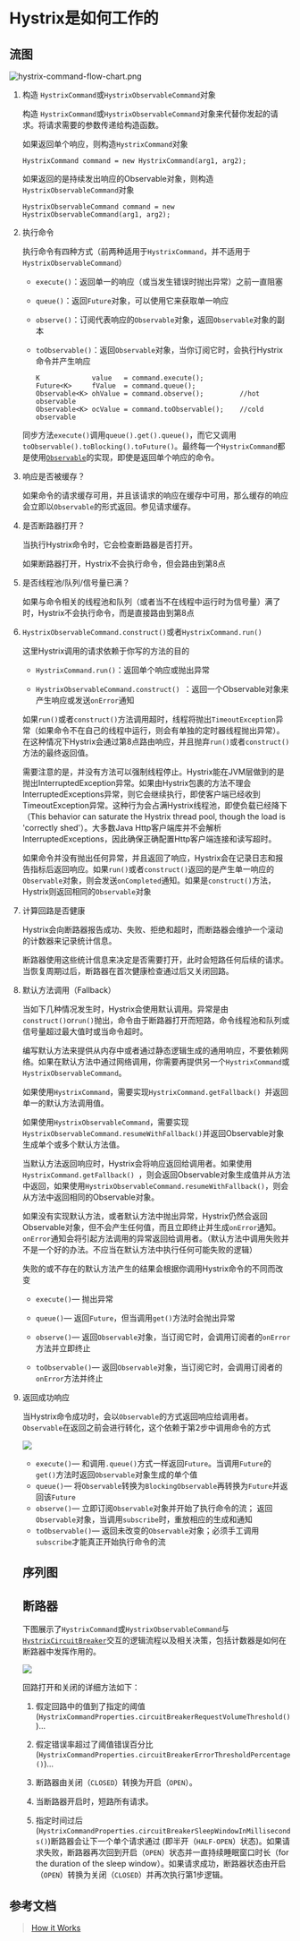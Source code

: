 # Hystrix是如何工作的

## 流图

![hystrix-command-flow-chart.png](../../screenshot/spring-cloud/hystrix-command-flow-chart.png)

1. 构造 `HystrixCommand`或`HystrixObservableCommand`对象
   
   构造 `HystrixCommand`或`HystrixObservableCommand`对象来代替你发起的请求。将请求需要的参数传递给构造函数。
   
   如果返回单个响应，则构造`HystrixCommand`对象
   
   ```
   HystrixCommand command = new HystrixCommand(arg1, arg2);
   ```
   
   如果返回的是持续发出响应的Observable对象，则构造`HystrixObservableCommand`对象
   
   ```
   HystrixObservableCommand command = new HystrixObservableCommand(arg1, arg2);
   ```

2. 执行命令
   
   执行命令有四种方式（前两种适用于`HystrixCommand`，并不适用于`HystrixObservableCommand`）
   
   - `execute()`：返回单一的响应（或当发生错误时抛出异常）之前一直阻塞
   
   - `queue()`：返回`Future`对象，可以使用它来获取单一响应
   
   - `observe()`：订阅代表响应的`Observable`对象，返回`Observable`对象的副本
   
   - `toObservable()`：返回`Observable`对象，当你订阅它时，会执行Hystrix命令并产生响应
     
     ```
     K             value   = command.execute();
     Future<K>     fValue  = command.queue();
     Observable<K> ohValue = command.observe();         //hot observable
     Observable<K> ocValue = command.toObservable();    //cold observable
     ```
   
   同步方法`execute()`调用`queue().get().queue()`，而它又调用`toObservable().toBlocking().toFuture()`。最终每一个`HystrixCommand`都是使用[`Observable`](http://reactivex.io/documentation/observable.html)的实现，即使是返回单个响应的命令。

3. 响应是否被缓存？
   
   如果命令的请求缓存可用，并且该请求的响应在缓存中可用，那么缓存的响应会立即以`Observable`的形式返回。参见请求缓存。

4. 是否断路器打开？
   
   当执行Hystrix命令时，它会检查断路器是否打开。
   
   如果断路器打开，Hystrix不会执行命令，但会路由到第8点

5. 是否线程池/队列/信号量已满？
   
   如果与命令相关的线程池和队列（或者当不在线程中运行时为信号量）满了时，Hystrix不会执行命令，而是直接路由到第8点

6. `HystrixObservableCommand.construct()`或者`HystrixCommand.run()`
   
   这里Hystrix调用的请求依赖于你写的方法的目的
   
   - `HystrixCommand.run()`：返回单个响应或抛出异常
   
   - `HystrixObservableCommand.construct() `：返回一个Observable对象来产生响应或发送`onError`通知
   
   如果`run()`或者`construct()`方法调用超时，线程将抛出`TimeoutException`异常（如果命令不在自己的线程中运行，则会有单独的定时器线程抛出异常）。在这种情况下Hystrix会通过第8点路由响应，并且抛弃`run()`或者`construct()`方法的最终返回值。
   
   需要注意的是，并没有方法可以强制线程停止。Hystrix能在JVM层做到的是抛出InterruptedException异常。如果由Hystrix包裹的方法不理会InterruptedExceptions异常，则它会继续执行，即使客户端已经收到TimeoutException异常。这种行为会占满Hystrix线程池，即使负载已经降下（This behavior can saturate the Hystrix thread pool, though the load is 'correctly shed'）。大多数Java Http客户端库并不会解析InterruptedExceptions，因此确保正确配置Http客户端连接和读写超时。
   
   如果命令并没有抛出任何异常，并且返回了响应，Hystrix会在记录日志和报告指标后返回响应。如果`run()`或者`construct()`返回的是产生单一响应的`Observable`对象，则会发送`onCompleted`通知。如果是`construct()`方法，Hystrix则返回相同的`Observable`对象

7. 计算回路是否健康
   
   Hystrix会向断路器报告成功、失败、拒绝和超时，而断路器会维护一个滚动的计数器来记录统计信息。
   
   断路器使用这些统计信息来决定是否需要打开，此时会短路任何后续的请求。当恢复周期过后，断路器在首次健康检查通过后又关闭回路。

8. 默认方法调用（Fallback）
   
   当如下几种情况发生时，Hystrix会使用默认调用。异常是由`construct()`or`run()`抛出，命令由于断路器打开而短路，命令线程池和队列或信号量超过最大值时或当命令超时。
   
   编写默认方法来提供从内存中或者通过静态逻辑生成的通用响应，不要依赖网络。如果在默认方法中通过网络调用，你需要再提供另一个`HystrixCommand`或`HystrixObservableCommand`。
   
   如果使用`HystrixCommand`，需要实现`HystrixCommand.getFallback() `并返回单一的默认方法调用值。
   
   如果使用`HystrixObservableCommand`，需要实现`HystrixObservableCommand.resumeWithFallback()`并返回Observable对象生成单个或多个默认方法值。
   
   当默认方法返回响应时，Hystrix会将响应返回给调用者。如果使用`HystrixCommand.getFallback() `，则会返回Observable对象生成值并从方法中返回，如果使用`HystrixObservableCommand.resumeWithFallback()`，则会从方法中返回相同的Observable对象。
   
   如果没有实现默认方法，或者默认方法中抛出异常，Hystrix仍然会返回Observable对象，但不会产生任何值，而且立即终止并生成`onError`通知。`onError`通知会将引起方法调用的异常返回给调用者。（默认方法中调用失败并不是一个好的办法。不应当在默认方法中执行任何可能失败的逻辑）
   
   失败的或不存在的默认方法产生的结果会根据你调用Hystrix命令的不同而改变
   
   - `execute()`— 抛出异常
   
   - `queue()`— 返回`Future`，但当调用`get()`方法时会抛出异常
   
   - `observe()`— 返回`Observable`对象，当订阅它时，会调用订阅者的`onError`方法并立即终止
   
   - `toObservable()`— 返回`Observable`对象，当订阅它时，会调用订阅者的`onError`方法并终止

9. 返回成功响应
   
   当Hystrix命令成功时，会以`Observable`的方式返回响应给调用者。`Observable`在返回之前会进行转化，这个依赖于第2步中调用命令的方式
   
   ![](../../screenshot/spring-cloud/hystrix-return-flow.png)
   
   - `execute()`— 和调用`.queue()`方式一样返回`Future`。当调用`Future`的`get()`方法时返回`Observable`对象生成的单个值
   - `queue()`— 将`Observable`转换为`BlockingObservable`再转换为`Future`并返回该`Future`
   - `observe()`— 立即订阅`Observable`对象并开始了执行命令的流； 返回`Observable`对象，当调用`subscribe`时，重放相应的生成和通知
   - `toObservable()`— 返回未改变的`Observable`对象；必须手工调用`subscribe`才能真正开始执行命令的流
   
   ## 序列图
   
   ## 断路器
   
   下图展示了`HystrixCommand`或`HystrixObservableCommand`与[`HystrixCircuitBreaker`](http://netflix.github.io/Hystrix/javadoc/index.html?com/netflix/hystrix/HystrixCircuitBreaker.html)交互的逻辑流程以及相关决策，包括计数器是如何在断路器中发挥作用的。
   
   ![](../../screenshot/spring-cloud/circuit-breaker-1280.png)
   
   回路打开和关闭的详细方法如下：
   
   1. 假定回路中的值到了指定的阈值 (`HystrixCommandProperties.circuitBreakerRequestVolumeThreshold()`)...
   
   2. 假定错误率超过了阈值错误百分比 (`HystrixCommandProperties.circuitBreakerErrorThresholdPercentage()`)...
   
   3. 断路器由关闭（`CLOSED`）转换为开启（`OPEN`）。
   
   4. 当断路器开启时，短路所有请求。
   
   5. 指定时间过后(`HystrixCommandProperties.circuitBreakerSleepWindowInMilliseconds()`)断路器会让下一个单个请求通过 (即半开（`HALF-OPEN`）状态)。如果请求失败，断路器再次回到开启（`OPEN`）状态并一直持续睡眠窗口时长（for the duration of the sleep window）。如果请求成功，断路器状态由开启（`OPEN`）转换为关闭（`CLOSED`）并再次执行第1步逻辑。

## 参考文档

> [How it Works](https://github.com/Netflix/Hystrix/wiki/How-it-Works)
